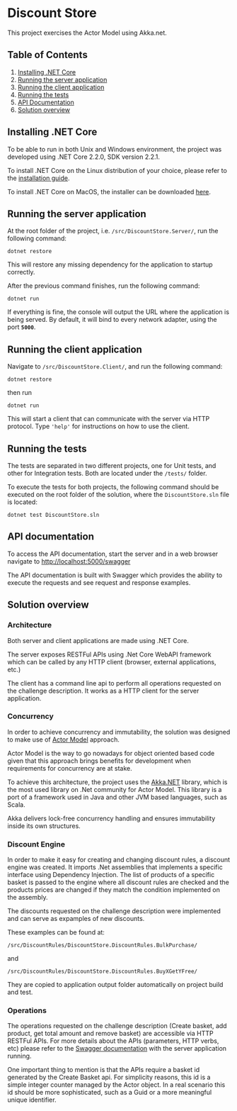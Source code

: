 # Discount Store

This project exercises the Actor Model using Akka.net.

## Table of Contents

1. [Installing .NET Core](#Installing-.NET-Core)
2. [Running the server application](#Running-the-server-application)
3. [Running the client application](#Running-the-client-application)
4. [Running the tests](#Running-the-tests)
5. [API Documentation](#API-documentation)
6. [Solution overview](#Solution-overview)

## Installing .NET Core

 To be able to run in both Unix and Windows environment, the project was developed using .NET Core 2.2.0, SDK version 2.2.1.

To install .NET Core on the Linux distribution of your choice, please refer to the [installation guide](https://dotnet.microsoft.com/download/linux-package-manager/rhel/sdk-2.2.101).

To install .NET Core on MacOS, the installer can be downloaded [here](https://dotnet.microsoft.com/download/thank-you/dotnet-sdk-2.2.101-macos-x64-installer).

## Running the server application

At the root folder of the project, i.e. `/src/DiscountStore.Server/`, run the following command:

```
dotnet restore
```

This will restore any missing dependency for the application to startup correctly.

After the previous command finishes, run the following command:

```
dotnet run
```

If everything is fine, the console will output the URL where the application is being served. By default, it will bind to every network adapter, using the port **`5000`**.

## Running the client application

Navigate to `/src/DiscountStore.Client/`, and run the following command:

```
dotnet restore
```

then run

```
dotnet run
```

This will start a client that can communicate with the server via HTTP protocol.
Type `'help'` for instructions on how to use the client.

## Running the tests

The tests are separated in two different projects, one for Unit tests, and other for Integration tests. Both are located under the `/tests/` folder.

To execute the tests for both projects, the following command should be executed on the root folder of the solution, where the `DiscountStore.sln` file is located:

```
dotnet test DiscountStore.sln
```

## API documentation

To access the API documentation, start the server and in a web browser navigate to [http://localhost:5000/swagger](http://localhost:5000/swagger)

The API documentation is built with Swagger which provides the ability to execute the requests and see request and response examples.

## Solution overview

### Architecture

Both server and client applications are made using .NET Core.

The server exposes RESTFul APIs using .Net Core WebAPI framework which can be called by any HTTP client (browser, external applications, etc.)

The client has a command line api to perform all operations requested on the challenge description. It works as a HTTP client for the server application.

### Concurrency

In order to achieve concurrency and immutability, the solution was designed to make use of [Actor Model](https://en.wikipedia.org/wiki/Actor_model) approach.

Actor Model is the way to go nowadays for object oriented based code given that this approach brings benefits for development when requirements for concurrency are at stake.

To achieve this architecture, the project uses the [Akka.NET](https://getakka.net/) library, which is the most used library on .Net community for Actor Model. This library is a port of a framework used in Java and other JVM based languages, such as Scala.

Akka delivers lock-free concurrency handling and ensures immutability inside its own structures.

### Discount Engine

In order to make it easy for creating and changing discount rules, a discount engine was created. It imports .Net assemblies that implements a specific interface using Dependency Injection. The list of products of a specific basket is passed to the engine where all discount rules are checked and the products prices are changed if they match the condition implemented on the assembly.

The discounts requested on the challenge description were implemented and can serve as expamples of new discounts.

These examples can be found at:
 
 ```
 /src/DiscountRules/DiscountStore.DiscountRules.BulkPurchase/
 ```
 
 and
 
 ``` 
 /src/DiscountRules/DiscountStore.DiscountRules.BuyXGetYFree/
 ```

 They are copied to application output folder automatically on project build and test.

### Operations

The operations requested on the challenge description (Create basket, add product, get total amount and remove basket) are accessible via HTTP RESTFul APIs. For more details about the APIs (parameters, HTTP verbs, etc) please refer to the [Swagger documentation](http://localhost:5000/swagger) with the server application running.

One important thing to mention is that the APIs require a basket id generated by the Create Basket api. For simplicity reasons, this id is a simple integer counter managed by the Actor object. In a real scenario this id should be more sophisticated, such as a Guid or a more meaningful unique identifier.

